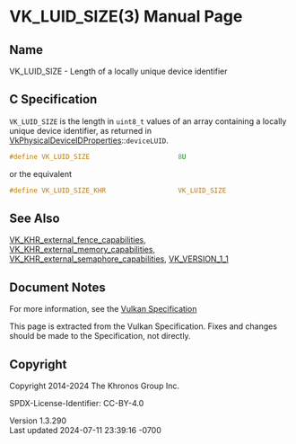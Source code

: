 # VK_LUID_SIZE(3) Manual Page

## Name

VK_LUID_SIZE - Length of a locally unique device identifier



## <a href="#_c_specification" class="anchor"></a>C Specification

`VK_LUID_SIZE` is the length in `uint8_t` values of an array containing
a locally unique device identifier, as returned in
[VkPhysicalDeviceIDProperties](https://registry.khronos.org/vulkan/specs/1.3-extensions/man/html/VkPhysicalDeviceIDProperties.html)::`deviceLUID`.

``` c
#define VK_LUID_SIZE                      8U
```

or the equivalent

``` c
#define VK_LUID_SIZE_KHR                  VK_LUID_SIZE
```

## <a href="#_see_also" class="anchor"></a>See Also

[VK_KHR_external_fence_capabilities](https://registry.khronos.org/vulkan/specs/1.3-extensions/man/html/VK_KHR_external_fence_capabilities.html),
[VK_KHR_external_memory_capabilities](https://registry.khronos.org/vulkan/specs/1.3-extensions/man/html/VK_KHR_external_memory_capabilities.html),
[VK_KHR_external_semaphore_capabilities](https://registry.khronos.org/vulkan/specs/1.3-extensions/man/html/VK_KHR_external_semaphore_capabilities.html),
[VK_VERSION_1_1](https://registry.khronos.org/vulkan/specs/1.3-extensions/man/html/VK_VERSION_1_1.html)

## <a href="#_document_notes" class="anchor"></a>Document Notes

For more information, see the <a
href="https://registry.khronos.org/vulkan/specs/1.3-extensions/html/vkspec.html#VK_LUID_SIZE"
target="_blank" rel="noopener">Vulkan Specification</a>

This page is extracted from the Vulkan Specification. Fixes and changes
should be made to the Specification, not directly.

## <a href="#_copyright" class="anchor"></a>Copyright

Copyright 2014-2024 The Khronos Group Inc.

SPDX-License-Identifier: CC-BY-4.0

Version 1.3.290  
Last updated 2024-07-11 23:39:16 -0700

